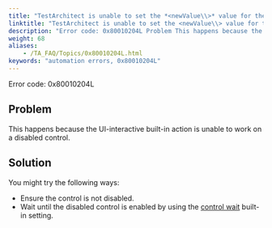 ```yaml
--- 
title: "TestArchitect is unable to set the *<newValue\\>* value for the given control. Please check if the *<controlName\\>* control, which resides in the *<windowName\\>* window, is disabled."
linktitle: "TestArchitect is unable to set the <newValue\\> value for the given control. Please check if the <controlName\\> control, which resides in the <windowName\\> window, is disabled."
description: "Error code: 0x80010204L Problem This happens because the UI-interactive built-in action is unable to work on a disabled control. Solution You might try the following ways: Ensure the control is not ..."
weight: 68
aliases: 
    - /TA_FAQ/Topics/0x80010204L.html
keywords: "automation errors, 0x80010204L"
---
```


Error code: 0x80010204L

## Problem

This happens because the UI-interactive built-in action is unable to work on a disabled control.

## Solution

You might try the following ways:

-   Ensure the control is not disabled.
-   Wait until the disabled control is enabled by using the [control wait](/TA_Automation/Topics/bis_control_condition.html) built-in setting.





